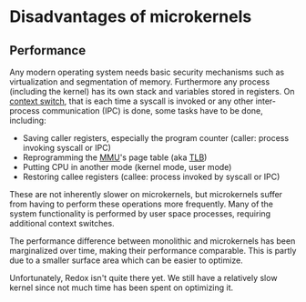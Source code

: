 Disadvantages of microkernels
=============================

Performance
-----------

Any modern operating system needs basic security mechanisms such as virtualization and segmentation of memory. Furthermore any process (including the kernel) has its own stack and variables stored in registers. On [context switch], that is each time a syscall is invoked or any other inter-process communication (IPC) is done, some tasks have to be done, including:

* Saving caller registers, especially the program counter (caller: process invoking syscall or IPC)
* Reprogramming the [MMU]'s page table (aka [TLB])
* Putting CPU in another mode (kernel mode, user mode)
* Restoring callee registers (callee: process invoked by syscall or IPC)

These are not inherently slower on microkernels, but microkernels suffer from having to perform these operations more frequently. Many of the system functionality is performed by user space processes, requiring additional context switches.

The performance difference between monolithic and microkernels has been marginalized over time, making their performance comparable. This is partly due to a smaller surface area which can be easier to optimize.

Unfortunately, Redox isn't quite there yet. We still have a relatively slow kernel since not much time has been spent on optimizing it.

[context switch]: https://en.wikipedia.org/wiki/Context_switch
[MMU]: https://en.wikipedia.org/wiki/Memory_management_unit
[TLB]: https://en.wikipedia.org/wiki/Translation_lookaside_buffer

